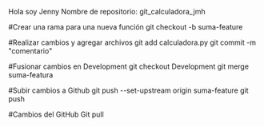 Hola soy Jenny 
Nombre de repositorio: git_calculadora_jmh

#Crear una rama para una nueva función
git checkout -b suma-feature

#Realizar cambios y agregar archivos
git add calculadora.py
git commit -m "comentario"

#Fusionar cambios en Development
git checkout Development
git merge suma-featura

#Subir cambios a Github
git push --set-upstream origin suma-feature
git push

#Cambios del GitHub
Git pull
